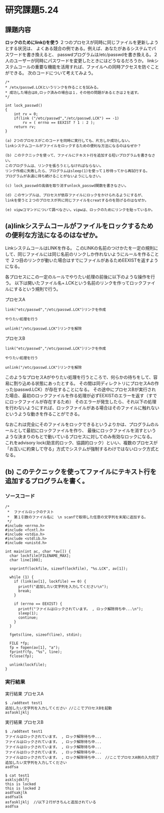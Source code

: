 # 研究課題5.24
## 課題内容
**ロックのためにlink()を使う** ２つのプロセスが同時に同じファイルを更新しようとする状況は、
よくある競合の例である。例えば、あなたがあるシステムでパスワードを書き換えると、
passwdプログラムは/etc/passwdを書き換える。２人のユーザーが同時にパスワードを変更したときにはどうなるだろうか。
linkシステムコールの重要な機能を活用すれば、ファイルへの同時アクセスを防ぐことができる。
次のコードについて考えてみよう。

```
/*
* /etx/passwd.LCKというリンクを作ることを試みる。
* 成功した場合は0,ロック済みの場合は１，その他の問題があるときは２を返す。
*/ 

int lock_passwd()
{
    int rv = 0;
    if(link ("/etc/passwd","/etc/passwd.LCK") == -1)
        rv = ( errno == EEXIST ? 1 : 2 );
    return rv;
}

(a) 2つのプロセスがこのコードを同時に実行しても、片方しか成功しない。
linkシステムコールがファイルをロックするための便利な方法になるのはなぜか？

(b) このテクニックを使って、ファイルにテキスト行を追加する短いプログラムを書きなさい。
このプログラムは、リンクを張ろうとしなければならない。
リンク作成に失敗したら、プログラムはsleep(1)を使って１秒待ってから再試行する。
プログラムが永遠に待ち続けることがないようにしなさい。

(c) lock_passwdの高価を取り消すunlock_passwd関数を書きなさい。

(d) このサンプルは、プロセスが依存ファイルにロックをかけられるようにするが、
linkを使うと２つのプロセスが共に同じファイルをcreatするのを防げるのはなぜか。

(e) vipwコマンドについて調べなさい。vipwは、ロックのためにリンクを貼っているか。

```

## (a)linkシステムコールがファイルをロックするための便利な方法になるのはなぜか。
LinkシステムコールはLINKを作る。
このLINKの名前のつけかたを一定の規則にして、同じファイルには同じ名前のリンクしか作れないようにルールを作ることで
２つ目のリンクが動いた場合はすでにファイルがあるためEEXISTを返すようになる。

各プロセスにこの一定のルールでやりたい処理の前後に以下のような操作を行う。
以下は開いたファイル名+.LCKという名前のリンクを作ってロックファイルにするという規則で行う。

プロセスA
```
link("etc/passwd","/etc/passwd.LCK")リンクを作成　

やりたい処理を行う

unlink("/etc/passwd.LCK")リンクを解除
```

プロセスB
```
link("etc/passwd","/etc/passwd.LCK")リンクを作成　

やりたい処理を行う

unlink("/etc/passwd.LCK")リンクを解除
```

このようなプロセスAがやりたい処理を行うところで、何らかの待ちをして、容易に割り込める状態にあったとする。
その間は同ディレクトリにプロセスAの作った(passwd.LCK）が存在することになる。
その途中にプロセスBが実行された場合、最初のロックファイルを作る処理が必ずEEXISTのエラーを返す（すでにロックファイルが存在するため）
そのエラーが発生したら、それ以下の処理を行わないようにすれば、ロックファイルがある場合はそのファイルに触れないというような動きを作ることができる。

なおこれは完全にそのファイルをロックできるというよりかは、プログラムのルールとして最初にロックファイルを作り、
最後にロックファイルを消すというような決まりのもとで動いているプロセスに対してのみ有効なロックになる。
これをadvisory lock(助言的ロック、協調的ロック）といい、複数のプロセスが「お互いに約束して守る」方式でシステムが強制するわけではないロック方式となる。


## (b) このテクニックを使ってファイルにテキスト行を追加するプログラムを書く。
### ソースコード

```
/*
 *  ファイルロックのテスト
 *  第１引数のファイル名に　\n scanfで取得した任意の文字列を末尾に追加する。
 */
#include <errno.h>
#include <fcntl.h>
#include <stdio.h>
#include <stdlib.h>
#include <unistd.h>

int main(int ac, char *av[]) {
  char lockfile[FILENAME_MAX];
  char line[100];

  snprintf(lockfile, sizeof(lockfile), "%s.LCK", av[1]);

  while (1) {
    if (link(av[1], lockfile) == 0) {
      printf("追加したい文字列を入力してください\n");
      break;
    }

    if (errno == EEXIST) {
      printf("ファイルはロックされています。 , ロック解除待ち中...\n");
      sleep(1);
      continue;
    }
  }

  fgets(line, sizeof(line), stdin);

  FILE *fp;
  fp = fopen(av[1], "a");
  fprintf(fp, "%s", line);
  fclose(fp);

  unlink(lockfile);
}

```


### 実行結果

実行結果 プロセスA

```
$ ./addtext test1
追加したい文字列を入力してください //ここでプロセスBを起動
asfaskljklj

```

実行結果 プロセスB 

```
$ ./addtext test1
ファイルはロックされています。 , ロック解除待ち中...
ファイルはロックされています。 , ロック解除待ち中...
ファイルはロックされています。 , ロック解除待ち中...
ファイルはロックされています。 , ロック解除待ち中...
ファイルはロックされています。 , ロック解除待ち中...　//ここでプロセスA側の入力完了
追加したい文字列を入力してください
asdfsa
```

```
$ cat test1
asklsjdklfj
this is locked
this is locked 2
asdfsakjlk
asdfsalk
asfaskljklj  //以下２行がきちんと追加されている
asdfsa
```


